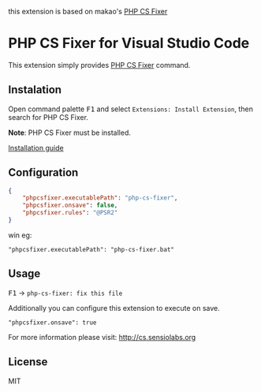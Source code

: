 this extension is based on makao's [PHP CS Fixer ](https://marketplace.visualstudio.com/items?itemName=makao.phpcsfixer)

# PHP CS Fixer for Visual Studio Code
This extension simply provides [PHP CS Fixer](http://cs.sensiolabs.org) command.

## Instalation
Open command palette <kbd>F1</kbd> and select `Extensions: Install Extension`, then search for PHP CS Fixer.

**Note**: PHP CS Fixer must be installed.

[Installation guide](http://cs.sensiolabs.org/#installation)

## Configuration
```JSON
{
    "phpcsfixer.executablePath": "php-cs-fixer",
    "phpcsfixer.onsave": false,
    "phpcsfixer.rules": "@PSR2"
}
```
win eg:
```
"phpcsfixer.executablePath": "php-cs-fixer.bat"
```

## Usage
<kbd>F1</kbd> -> `php-cs-fixer: fix this file`

Additionally you can configure this extension to execute on save.

    "phpcsfixer.onsave": true

For more information please visit: http://cs.sensiolabs.org

## License
MIT